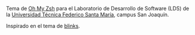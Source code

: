 Tema de [Oh My Zsh](https://github.com/ohmyzsh/ohmyzsh) para el Laboratorio de Desarrollo de Software (LDS) de la [Universidad Técnica Federico Santa María](https://usm.cl), campus San Joaquín.

Inspirado en el tema de [blinks](https://github.com/blinks).